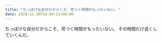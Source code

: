 ```yaml
---
title: "ちっぽけな自分だからこそ、苛つく時間がもったいない。"
date: 2024-12-20T14:04:21+09:00
---
```

ちっぽけな自分だからこそ、苛つく時間がもったいない。
その時間だけ良くしていくんだ。

